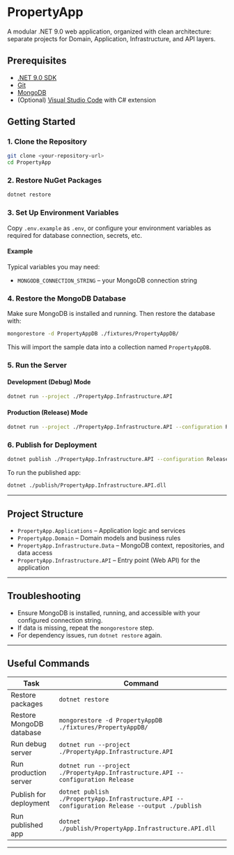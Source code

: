 # PropertyApp

A modular .NET 9.0 web application, organized with clean architecture: separate projects for Domain, Application, Infrastructure, and API layers.

## Prerequisites

- [.NET 9.0 SDK](https://dotnet.microsoft.com/en-us/download/dotnet/9.0)
- [Git](https://git-scm.com/)
- [MongoDB](https://www.mongodb.com/docs/manual/installation/)
- (Optional) [Visual Studio Code](https://code.visualstudio.com/) with C# extension

## Getting Started

### 1. Clone the Repository

```bash
git clone <your-repository-url>
cd PropertyApp
```

### 2. Restore NuGet Packages

```bash
dotnet restore
```

### 3. Set Up Environment Variables

Copy `.env.example` as `.env`, or configure your environment variables as required for database connection, secrets, etc.

#### Example
Typical variables you may need:
- `MONGODB_CONNECTION_STRING` – your MongoDB connection string

### 4. Restore the MongoDB Database

Make sure MongoDB is installed and running. Then restore the database with:

```bash
mongorestore -d PropertyAppDB ./fixtures/PropertyAppDB/
```

This will import the sample data into a collection named `PropertyAppDB`.

### 5. Run the Server

#### Development (Debug) Mode

```bash
dotnet run --project ./PropertyApp.Infrastructure.API
```

#### Production (Release) Mode

```bash
dotnet run --project ./PropertyApp.Infrastructure.API --configuration Release
```

### 6. Publish for Deployment

```bash
dotnet publish ./PropertyApp.Infrastructure.API --configuration Release --output ./publish
```
To run the published app:

```bash
dotnet ./publish/PropertyApp.Infrastructure.API.dll
```

---

## Project Structure

- `PropertyApp.Applications` – Application logic and services
- `PropertyApp.Domain` – Domain models and business rules
- `PropertyApp.Infrastructure.Data` – MongoDB context, repositories, and data access
- `PropertyApp.Infrastructure.API` – Entry point (Web API) for the application

---

## Troubleshooting

- Ensure MongoDB is installed, running, and accessible with your configured connection string.
- If data is missing, repeat the `mongorestore` step.
- For dependency issues, run `dotnet restore` again.

---

## Useful Commands

| Task                         | Command                                                                                 |
|------------------------------|-----------------------------------------------------------------------------------------|
| Restore packages             | `dotnet restore`                                                                        |
| Restore MongoDB database     | `mongorestore -d PropertyAppDB ./fixtures/PropertyAppDB/`                               |
| Run debug server             | `dotnet run --project ./PropertyApp.Infrastructure.API`                                 |
| Run production server        | `dotnet run --project ./PropertyApp.Infrastructure.API --configuration Release`         |
| Publish for deployment       | `dotnet publish ./PropertyApp.Infrastructure.API --configuration Release --output ./publish` |
| Run published app            | `dotnet ./publish/PropertyApp.Infrastructure.API.dll`                                   |

---
